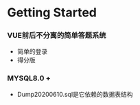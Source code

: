 # Getting Started

### VUE前后不分离的简单答题系统

* 简单的登录
* 得分版

### MYSQL8.0 +

* Dump20200610.sql是它依赖的数据表结构

